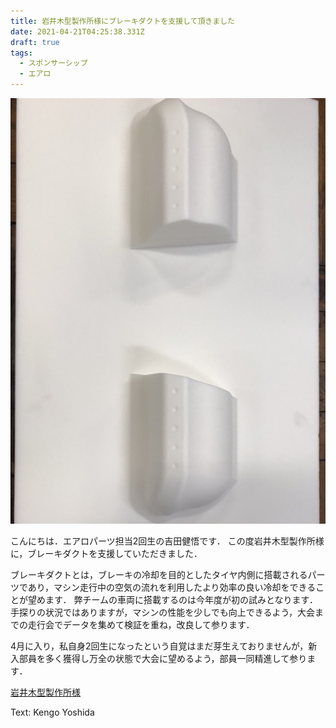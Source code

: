```yaml
---
title: 岩井木型製作所様にブレーキダクトを支援して頂きました
date: 2021-04-21T04:25:38.331Z
draft: true
tags:
  - スポンサーシップ
  - エアロ
---
```

![](49551f2b-7fc7-4724-b215-aa0281518d8c.jpg)

こんにちは．エアロパーツ担当2回生の吉田健悟です．
この度岩井木型製作所様に，ブレーキダクトを支援していただきました．

ブレーキダクトとは，ブレーキの冷却を目的としたタイヤ内側に搭載されるパーツであり，マシン走行中の空気の流れを利用したより効率の良い冷却をできることが望めます．
弊チームの車両に搭載するのは今年度が初の試みとなります．手探りの状況ではありますが，マシンの性能を少しでも向上できるよう，大会までの走行会でデータを集めて検証を重ね，改良して参ります．

4月に入り，私自身2回生になったという自覚はまだ芽生えておりませんが，新入部員を多く獲得し万全の状態で大会に望めるよう，部員一同精進して参ります．

[岩井木型製作所様](http://www.tec-iwai.com/)

Text: Kengo Yoshida